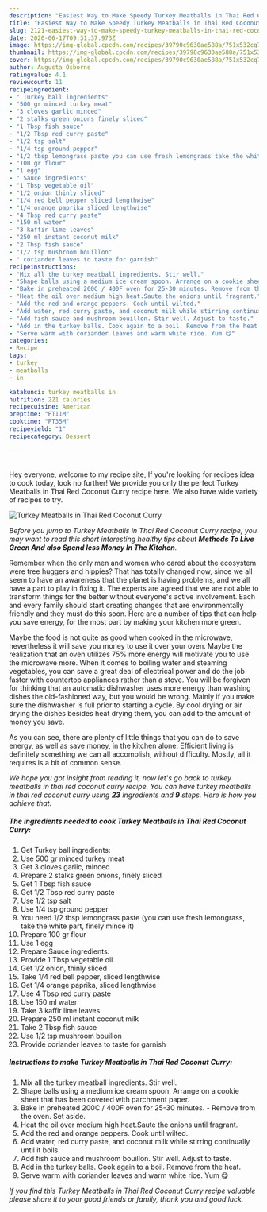 ```yaml
---
description: "Easiest Way to Make Speedy Turkey Meatballs in Thai Red Coconut Curry"
title: "Easiest Way to Make Speedy Turkey Meatballs in Thai Red Coconut Curry"
slug: 2121-easiest-way-to-make-speedy-turkey-meatballs-in-thai-red-coconut-curry
date: 2020-06-17T09:31:37.973Z
image: https://img-global.cpcdn.com/recipes/39790c9630ae588a/751x532cq70/turkey-meatballs-in-thai-red-coconut-curry-recipe-main-photo.jpg
thumbnail: https://img-global.cpcdn.com/recipes/39790c9630ae588a/751x532cq70/turkey-meatballs-in-thai-red-coconut-curry-recipe-main-photo.jpg
cover: https://img-global.cpcdn.com/recipes/39790c9630ae588a/751x532cq70/turkey-meatballs-in-thai-red-coconut-curry-recipe-main-photo.jpg
author: Augusta Osborne
ratingvalue: 4.1
reviewcount: 11
recipeingredient:
- " Turkey ball ingredients"
- "500 gr minced turkey meat"
- "3 cloves garlic minced"
- "2 stalks green onions finely sliced"
- "1 Tbsp fish sauce"
- "1/2 Tbsp red curry paste"
- "1/2 tsp salt"
- "1/4 tsp ground pepper"
- "1/2 tbsp lemongrass paste you can use fresh lemongrass take the white part finely mince it"
- "100 gr flour"
- "1 egg"
- " Sauce ingredients"
- "1 Tbsp vegetable oil"
- "1/2 onion thinly sliced"
- "1/4 red bell pepper sliced lengthwise"
- "1/4 orange paprika sliced lengthwise"
- "4 Tbsp red curry paste"
- "150 ml water"
- "3 kaffir lime leaves"
- "250 ml instant coconut milk"
- "2 Tbsp fish sauce"
- "1/2 tsp mushroom bouillon"
- " coriander leaves to taste for garnish"
recipeinstructions:
- "Mix all the turkey meatball ingredients. Stir well."
- "Shape balls using a medium ice cream spoon. Arrange on a cookie sheet that has been covered with parchment paper."
- "Bake in preheated 200C / 400F oven for 25-30 minutes. Remove from the oven. Set aside."
- "Heat the oil over medium high heat.Saute the onions until fragrant."
- "Add the red and orange peppers. Cook until wilted."
- "Add water, red curry paste, and coconut milk while stirring continually until it boils."
- "Add fish sauce and mushroom bouillon. Stir well. Adjust to taste."
- "Add in the turkey balls. Cook again to a boil. Remove from the heat."
- "Serve warm with coriander leaves and warm white rice. Yum 😋"
categories:
- Recipe
tags:
- turkey
- meatballs
- in

katakunci: turkey meatballs in 
nutrition: 221 calories
recipecuisine: American
preptime: "PT11M"
cooktime: "PT35M"
recipeyield: "1"
recipecategory: Dessert

---
```

<br>
Hey everyone, welcome to my recipe site, If you're looking for recipes idea to cook today, look no further! We provide you only the perfect Turkey Meatballs in Thai Red Coconut Curry recipe here. We also have wide variety of recipes to try.
<br>


![Turkey Meatballs in Thai Red Coconut Curry](https://img-global.cpcdn.com/recipes/39790c9630ae588a/751x532cq70/turkey-meatballs-in-thai-red-coconut-curry-recipe-main-photo.jpg)

<i>Before you jump to Turkey Meatballs in Thai Red Coconut Curry recipe, you may want to read this short interesting healthy tips about 
<strong>Methods To Live Green And also Spend less Money In The Kitchen</strong>.</i>
</br>

Remember when the only men and women who cared about the ecosystem were tree huggers and hippies? That has totally changed now, since we all seem to have an awareness that the planet is having problems, and we all have a part to play in fixing it. The experts are agreed that we are not able to transform things for the better without everyone's active involvement. Each and every family should start creating changes that are environmentally friendly and they must do this soon. Here are a number of tips that can help you save energy, for the most part by making your kitchen more green.

Maybe the food is not quite as good when cooked in the microwave, nevertheless it will save you money to use it over your oven. Maybe the realization that an oven utilizes 75% more energy will motivate you to use the microwave more. When it comes to boiling water and steaming vegetables, you can save a great deal of electrical power and do the job faster with countertop appliances rather than a stove. You will be forgiven for thinking that an automatic dishwasher uses more energy than washing dishes the old-fashioned way, but you would be wrong. Mainly if you make sure the dishwasher is full prior to starting a cycle. By cool drying or air drying the dishes besides heat drying them, you can add to the amount of money you save.

As you can see, there are plenty of little things that you can do to save energy, as well as save money, in the kitchen alone. Efficient living is definitely something we can all accomplish, without difficulty. Mostly, all it requires is a bit of common sense.


<i>We hope you got insight from reading it, now let's go back to turkey meatballs in thai red coconut curry recipe. You can have turkey meatballs in thai red coconut curry using <strong>23</strong> ingredients and <strong>9</strong> steps. Here is how you achieve that.
</i>

##### The ingredients needed to cook Turkey Meatballs in Thai Red Coconut Curry:

1. Get  Turkey ball ingredients:
1. Use 500 gr minced turkey meat
1. Get 3 cloves garlic, minced
1. Prepare 2 stalks green onions, finely sliced
1. Get 1 Tbsp fish sauce
1. Get 1/2 Tbsp red curry paste
1. Use 1/2 tsp salt
1. Use 1/4 tsp ground pepper
1. You need 1/2 tbsp lemongrass paste (you can use fresh lemongrass, take the white part, finely mince it)
1. Prepare 100 gr flour
1. Use 1 egg
1. Prepare  Sauce ingredients:
1. Provide 1 Tbsp vegetable oil
1. Get 1/2 onion, thinly sliced
1. Take 1/4 red bell pepper, sliced ​​lengthwise
1. Get 1/4 orange paprika, sliced ​​lengthwise
1. Use 4 Tbsp red curry paste
1. Use 150 ml water
1. Take 3 kaffir lime leaves
1. Prepare 250 ml instant coconut milk
1. Take 2 Tbsp fish sauce
1. Use 1/2 tsp mushroom bouillon
1. Provide  coriander leaves to taste for garnish


##### Instructions to make Turkey Meatballs in Thai Red Coconut Curry:

1. Mix all the turkey meatball ingredients. Stir well.
1. Shape balls using a medium ice cream spoon. Arrange on a cookie sheet that has been covered with parchment paper.
1. Bake in preheated 200C / 400F oven for 25-30 minutes. - Remove from the oven. Set aside.
1. Heat the oil over medium high heat.Saute the onions until fragrant.
1. Add the red and orange peppers. Cook until wilted.
1. Add water, red curry paste, and coconut milk while stirring continually until it boils.
1. Add fish sauce and mushroom bouillon. Stir well. Adjust to taste.
1. Add in the turkey balls. Cook again to a boil. Remove from the heat.
1. Serve warm with coriander leaves and warm white rice. Yum 😋


<i>If you find this Turkey Meatballs in Thai Red Coconut Curry recipe valuable please share it to your good friends or family, thank you and good luck.</i>
